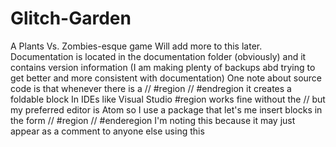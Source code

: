 # Glitch-Garden
A Plants Vs. Zombies-esque game
Will add more to this later. <br />
Documentation is located in the documentation folder (obviously) and it contains version information (I am making plenty of backups
abd trying to get better and more consistent with documentation)
One note about source code is that whenever there is a // #region // #endregion it creates a foldable block
In IDEs like Visual Studio #region works fine without the // but my preferred editor is Atom so I use a package that
let's me insert blocks in the form // #region // #enderegion
I'm noting this because it may just appear as a comment to anyone else using this
